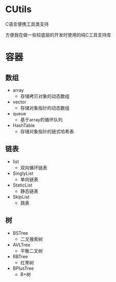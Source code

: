 # CUtils
C语言便携工具类支持

方便我在做一些较底层的开发时使用的纯C工具支持库

# 容器
## 数组
- array
  - 存储拷贝对象的动态数组
- vector
  - 存储对象指针的动态数组
- queue
  - 基于array的循环队列
- HashTable
  - 存储对象指针的链式哈希表
## 链表
- list
  - 双向循环链表
- SinglyList
  - 单向链表
- StaticList
  - 静态链表
- SkipList
  - 跳表
## 树
- BSTree
  - 二叉搜索树
- AVLTree
  - 平衡二叉树
- RBTree
  - 红黑树
- BPlusTree
  - B+树
